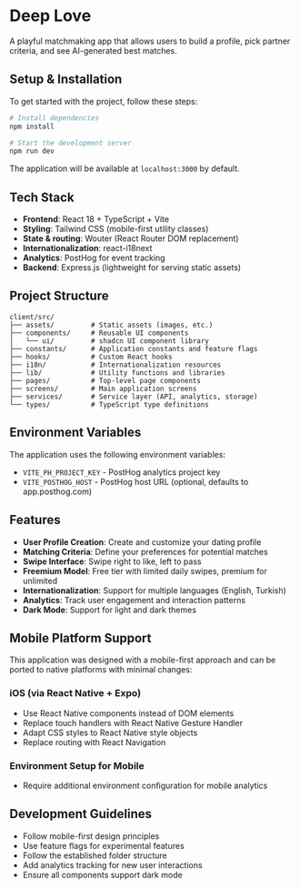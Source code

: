 # Deep Love

A playful matchmaking app that allows users to build a profile, pick partner criteria, and see AI-generated best matches.

## Setup & Installation

To get started with the project, follow these steps:

```bash
# Install dependencies
npm install

# Start the development server
npm run dev
```

The application will be available at `localhost:3000` by default.

## Tech Stack

- **Frontend**: React 18 + TypeScript + Vite
- **Styling**: Tailwind CSS (mobile-first utility classes)
- **State & routing**: Wouter (React Router DOM replacement)
- **Internationalization**: react-i18next
- **Analytics**: PostHog for event tracking
- **Backend**: Express.js (lightweight for serving static assets)

## Project Structure

```
client/src/
├── assets/         # Static assets (images, etc.)
├── components/     # Reusable UI components
│   └── ui/         # shadcn UI component library
├── constants/      # Application constants and feature flags
├── hooks/          # Custom React hooks
├── i18n/           # Internationalization resources
├── lib/            # Utility functions and libraries
├── pages/          # Top-level page components
├── screens/        # Main application screens
├── services/       # Service layer (API, analytics, storage)
└── types/          # TypeScript type definitions
```

## Environment Variables

The application uses the following environment variables:

- `VITE_PH_PROJECT_KEY` - PostHog analytics project key
- `VITE_POSTHOG_HOST` - PostHog host URL (optional, defaults to app.posthog.com)

## Features

- **User Profile Creation**: Create and customize your dating profile
- **Matching Criteria**: Define your preferences for potential matches
- **Swipe Interface**: Swipe right to like, left to pass
- **Freemium Model**: Free tier with limited daily swipes, premium for unlimited
- **Internationalization**: Support for multiple languages (English, Turkish)
- **Analytics**: Track user engagement and interaction patterns
- **Dark Mode**: Support for light and dark themes

## Mobile Platform Support

This application was designed with a mobile-first approach and can be ported to native platforms with minimal changes:

### iOS (via React Native + Expo)
- Use React Native components instead of DOM elements
- Replace touch handlers with React Native Gesture Handler
- Adapt CSS styles to React Native style objects
- Replace routing with React Navigation

### Environment Setup for Mobile
- Require additional environment configuration for mobile analytics

## Development Guidelines

- Follow mobile-first design principles
- Use feature flags for experimental features
- Follow the established folder structure
- Add analytics tracking for new user interactions
- Ensure all components support dark mode

